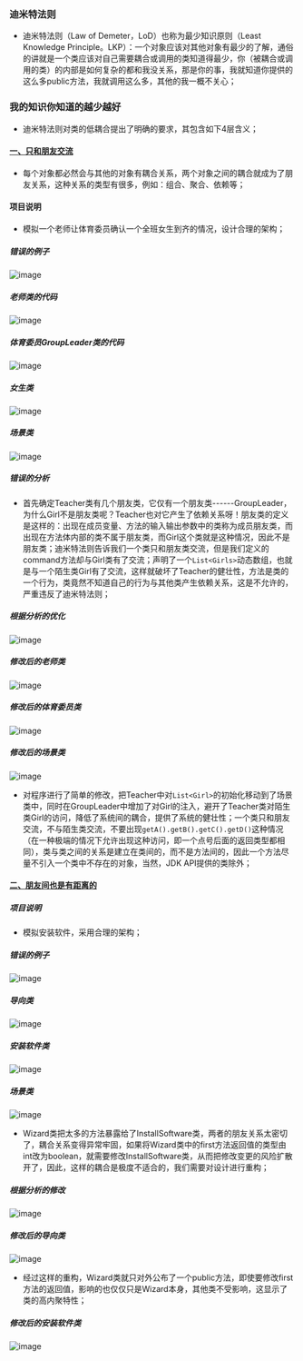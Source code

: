 ### 迪米特法则
+ 迪米特法则（Law of Demeter，LoD）也称为最少知识原则（Least Knowledge Principle。LKP）：一个对象应该对其他对象有最少的了解，通俗的讲就是一个类应该对自己需要耦合或调用的类知道得最少，你（被耦合或调用的类）的内部是如何复杂的都和我没关系，那是你的事，我就知道你提供的这么多public方法，我就调用这么多，其他的我一概不关心；
### 我的知识你知道的越少越好
+ 迪米特法则对类的低耦合提出了明确的要求，其包含如下4层含义；
#### [一、只和朋友交流]()
+ 每个对象都必然会与其他的对象有耦合关系，两个对象之间的耦合就成为了朋友关系，这种关系的类型有很多，例如：组合、聚合、依赖等；
#### 项目说明
+ 模拟一个老师让体育委员确认一个全班女生到齐的情况，设计合理的架构；
##### 错误的例子

![image](https://github.com/ningbaoqi/DesignModeAndFramework/blob/master/gif/pic-20.jpg)

##### 老师类的代码

![image](https://github.com/ningbaoqi/DesignModeAndFramework/blob/master/gif/pic-21.jpg)

##### 体育委员GroupLeader类的代码

![image](https://github.com/ningbaoqi/DesignModeAndFramework/blob/master/gif/pic-22.jpg)

##### 女生类

![image](https://github.com/ningbaoqi/DesignModeAndFramework/blob/master/gif/pic-23.jpg)

##### 场景类

![image](https://github.com/ningbaoqi/DesignModeAndFramework/blob/master/gif/pic-24.jpg)

##### 错误的分析
+ 首先确定Teacher类有几个朋友类，它仅有一个朋友类------GroupLeader，为什么Girl不是朋友类呢？Teacher也对它产生了依赖关系呀！朋友类的定义是这样的：出现在成员变量、方法的输入输出参数中的类称为成员朋友类，而出现在方法体内部的类不属于朋友类，而Girl这个类就是这种情况，因此不是朋友类；迪米特法则告诉我们一个类只和朋友类交流，但是我们定义的command方法却与Girl类有了交流；声明了一个`List<Girls>`动态数组，也就是与一个陌生类Girl有了交流，这样就破坏了Teacher的健壮性，方法是类的一个行为，类竟然不知道自己的行为与其他类产生依赖关系，这是不允许的，严重违反了迪米特法则；

##### 根据分析的优化

![image](https://github.com/ningbaoqi/DesignModeAndFramework/blob/master/gif/pic-25.jpg)

##### 修改后的老师类

![image](https://github.com/ningbaoqi/DesignModeAndFramework/blob/master/gif/pic-26.jpg)

##### 修改后的体育委员类

![image](https://github.com/ningbaoqi/DesignModeAndFramework/blob/master/gif/pic-27.jpg)

##### 修改后的场景类

![image](https://github.com/ningbaoqi/DesignModeAndFramework/blob/master/gif/pic-28.jpg)

+ 对程序进行了简单的修改，把Teacher中对`List<Girl>`的初始化移动到了场景类中，同时在GroupLeader中增加了对Girl的注入，避开了Teacher类对陌生类Girl的访问，降低了系统间的耦合，提供了系统的健壮性；一个类只和朋友交流，不与陌生类交流，不要出现`getA().getB().getC().getD()`这种情况（在一种极端的情况下允许出现这种访问，即一个点号后面的返回类型都相同），类与类之间的关系是建立在类间的，而不是方法间的，因此一个方法尽量不引入一个类中不存在的对象，当然，JDK API提供的类除外；

#### [二、朋友间也是有距离的]()

##### 项目说明
+ 模拟安装软件，采用合理的架构；

##### 错误的例子

![image](https://github.com/ningbaoqi/DesignModeAndFramework/blob/master/gif/pic-29.jpg)

##### 导向类

![image](https://github.com/ningbaoqi/DesignModeAndFramework/blob/master/gif/pic-30.jpg)

##### 安装软件类

![image](https://github.com/ningbaoqi/DesignModeAndFramework/blob/master/gif/pic-31.jpg)

##### 场景类

![image](https://github.com/ningbaoqi/DesignModeAndFramework/blob/master/gif/pic-32.jpg)

+ Wizard类把太多的方法暴露给了InstallSoftware类，两者的朋友关系太密切了，耦合关系变得异常牢固，如果将Wizard类中的first方法返回值的类型由int改为boolean，就需要修改InstallSoftware类，从而把修改变更的风险扩散开了，因此，这样的耦合是极度不适合的，我们需要对设计进行重构；

##### 根据分析的修改

![image](https://github.com/ningbaoqi/DesignModeAndFramework/blob/master/gif/pic-33.jpg)

##### 修改后的导向类

![image](https://github.com/ningbaoqi/DesignModeAndFramework/blob/master/gif/pic-34.jpg)

+ 经过这样的重构，Wizard类就只对外公布了一个public方法，即使要修改first方法的返回值，影响的也仅仅只是Wizard本身，其他类不受影响，这显示了类的高内聚特性；

##### 修改后的安装软件类

![image](https://github.com/ningbaoqi/DesignModeAndFramework/blob/master/gif/pic-35.jpg)

